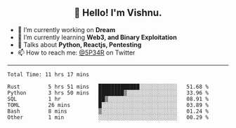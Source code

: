 <h2 align="center">👋 Hello! I'm Vishnu.</h2>


- 🔭 I’m currently working on **Dream**
- 🌱 I’m currently learning **Web3, and Binary Exploitation**
- 💬 Talks about **Python, Reactjs, Pentesting**
- 📫 How to reach me: [@5P34R](https://twitter.com/Vishnu27302693) on Twitter

---
<!--START_SECTION:waka-->

```text
Total Time: 11 hrs 17 mins

Rust         5 hrs 51 mins   █████████████░░░░░░░░░░░░   51.68 %
Python       3 hrs 50 mins   ████████▒░░░░░░░░░░░░░░░░   33.96 %
SQL          1 hr            ██▒░░░░░░░░░░░░░░░░░░░░░░   08.91 %
TOML         26 mins         █░░░░░░░░░░░░░░░░░░░░░░░░   03.89 %
Bash         8 mins          ▒░░░░░░░░░░░░░░░░░░░░░░░░   01.24 %
Other        1 min           ░░░░░░░░░░░░░░░░░░░░░░░░░   00.29 %
```

<!--END_SECTION:waka-->
